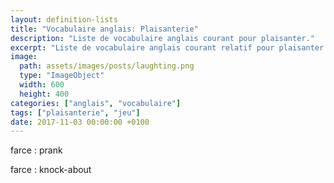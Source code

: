 ```yaml
---
layout: definition-lists
title: "Vocabulaire anglais: Plaisanterie"
description: "Liste de vocabulaire anglais courant pour plaisanter."
excerpt: "Liste de vocabulaire anglais courant relatif pour plaisanter."
image:
  path: assets/images/posts/laughting.png
  type: "ImageObject"
  width: 600
  height: 400
categories: ["anglais", "vocabulaire"]
tags: ["plaisanterie", "jeu"]
date: 2017-11-03 00:00:00 +0100
---
```


farce
: prank

farce
: knock-about
